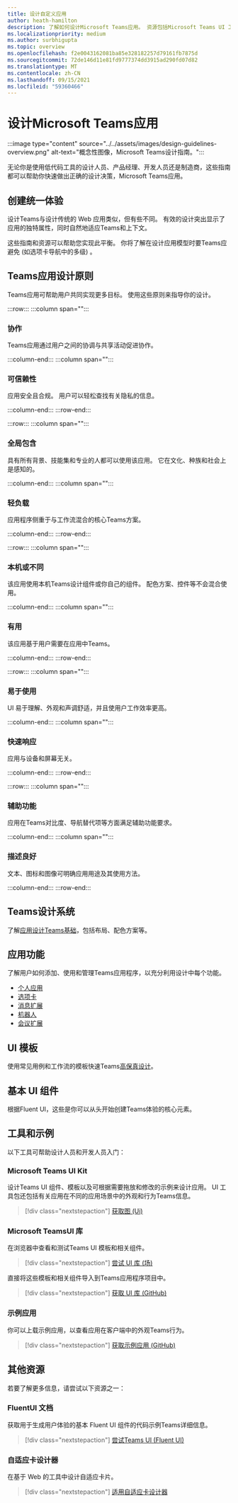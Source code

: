 ```yaml
---
title: 设计自定义应用
author: heath-hamilton
description: 了解如何设计Microsoft Teams应用。 资源包括Microsoft Teams UI 工具包、最佳做法、示例等。
ms.localizationpriority: medium
ms.author: surbhigupta
ms.topic: overview
ms.openlocfilehash: f2e0043162081ba85e328182257d79161fb7875d
ms.sourcegitcommit: 72de146d11e81fd9777374dd3915ad290fd07d82
ms.translationtype: MT
ms.contentlocale: zh-CN
ms.lasthandoff: 09/15/2021
ms.locfileid: "59360466"
---
```

# <a name="designing-your-microsoft-teams-app"></a>设计Microsoft Teams应用

:::image type="content" source="../../assets/images/design-guidelines-overview.png" alt-text="概念性图像，Microsoft Teams设计指南。":::

无论你是使用低代码工具的设计人员、产品经理、开发人员还是制造商，这些指南都可以帮助你快速做出正确的设计决策，Microsoft Teams应用。

## <a name="creating-a-cohesive-experience"></a>创建统一体验

设计Teams与设计传统的 Web 应用类似，但有些不同。 有效的设计突出显示了应用的独特属性，同时自然地适应Teams和上下文。

这些指南和资源可以帮助您实现此平衡。 你将了解在设计应用模型时要Teams应避免 (如选项卡导航中的多级) 。

## <a name="teams-app-design-principles"></a>Teams应用设计原则

Teams应用可帮助用户共同实现更多目标。 使用这些原则来指导你的设计。

:::row:::
   :::column span="":::

### <a name="collaborative"></a>协作

Teams应用通过用户之间的协调与共享活动促进协作。

   :::column-end:::
   :::column span="":::

### <a name="trustworthy"></a>可信赖性

应用安全且合规。 用户可以轻松查找有关隐私的信息。

   :::column-end:::
:::row-end:::

:::row:::
   :::column span="":::

### <a name="globally-inclusive"></a>全局包含

具有所有背景、技能集和专业的人都可以使用该应用。 它在文化、种族和社会上是感知的。

   :::column-end:::
   :::column span="":::

### <a name="light"></a>轻负载

应用程序侧重于与工作流混合的核心Teams方案。

   :::column-end:::
:::row-end:::

:::row:::
   :::column span="":::

### <a name="native-or-distinct"></a>本机或不同

该应用使用本机Teams设计组件或你自己的组件。 配色方案、控件等不会混合使用。

   :::column-end:::
   :::column span="":::

### <a name="useful"></a>有用

该应用基于用户需要在应用中Teams。

   :::column-end:::
:::row-end:::

:::row:::
   :::column span="":::

### <a name="easy-to-use"></a>易于使用

UI 易于理解、外观和声调舒适，并且使用户工作效率更高。

   :::column-end:::
   :::column span="":::

### <a name="responsive"></a>快速响应

应用与设备和屏幕无关。

   :::column-end:::
:::row-end:::

:::row:::
   :::column span="":::

### <a name="accessible"></a>辅助功能

应用在Teams对比度、导航替代项等方面满足辅助功能要求。

   :::column-end:::
   :::column span="":::

### <a name="well-described"></a>描述良好

文本、图标和图像可明确应用用途及其使用方法。

   :::column-end:::
:::row-end:::

## <a name="teams-design-system"></a>Teams设计系统

了解[应用设计Teams基础](design-teams-app-fundamentals.md)，包括布局、配色方案等。

## <a name="app-capabilities"></a>应用功能

了解用户如何添加、使用和管理Teams应用程序，以充分利用设计中每个功能。

* [个人应用](../../concepts/design/personal-apps.md)
* [选项卡](../../tabs/design/tabs.md)
* [消息扩展](../../messaging-extensions/design/messaging-extension-design.md)
* [机器人](../../bots/design/bots.md)
* [会议扩展](../../apps-in-teams-meetings/design/designing-apps-in-meetings.md)

## <a name="ui-templates"></a>UI 模板

使用常见用例和工作流的模板快速Teams[高保真设计](design-teams-app-ui-templates.md)。

## <a name="basic-ui-components"></a>基本 UI 组件

根据Fluent UI，这些是你可以从头开始创建Teams[](design-teams-app-basic-ui-components.md)体验的核心元素。

## <a name="tools-and-samples"></a>工具和示例

以下工具可帮助设计人员和开发人员入门：

### <a name="microsoft-teams-ui-kit"></a>Microsoft Teams UI Kit

设计Teams UI 组件、模板以及可根据需要拖放和修改的示例来设计应用。 UI 工具包还包括有关应用在不同的应用场景中的外观和行为Teams信息。

> [!div class="nextstepaction"]
> [获取图 (Ui) ](https://www.figma.com/community/file/916836509871353159)

### <a name="microsoft-teams-ui-library"></a>Microsoft TeamsUI 库

在浏览器中查看和测试Teams UI 模板和相关组件。

> [!div class="nextstepaction"]
> [尝试 UI 库 (场) ](https://dev-int.teams.microsoft.com/storybook/main/index.html)

直接将这些模板和相关组件导入到Teams应用程序项目中。

> [!div class="nextstepaction"]
> [获取 UI 库 (GitHub) ](https://github.com/OfficeDev/microsoft-teams-ui-component-library)

### <a name="sample-app"></a>示例应用

你可以上载示例应用，以查看应用在客户端中的外观Teams行为。

> [!div class="nextstepaction"]
> [获取示例应用 (GitHub) ](https://github.com/OfficeDev/Microsoft-Teams-Samples/tree/main/samples/tab-ui-templates/ts)

## <a name="other-resources"></a>其他资源

若要了解更多信息，请尝试以下资源之一：

### <a name="fluent-ui-documentation"></a>FluentUI 文档

获取用于生成用户体验的基本 Fluent UI 组件的代码示例Teams详细信息。

> [!div class="nextstepaction"]
> [尝试Teams UI (Fluent UI) ](https://fluentsite.z22.web.core.windows.net/)

### <a name="adaptive-cards-designer"></a>自适应卡设计器

在基于 Web 的工具中设计自适应卡片。

> [!div class="nextstepaction"]
> [适用自适应卡设计器](https://adaptivecards.io/designer/)
